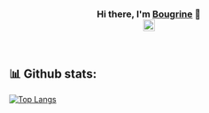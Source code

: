 <h3 align="center">
Hi there, I'm <a href="https://github.com/bougrine-bd/1337-Projects" target="_blank" rel="noreferrer">Bougrine</a> 👋
<br>
<!-- <a align="center" href=""><img align="center" src="https://raw.githubusercontent.com/yushi1007/yushi1007/main/images/linkedin.svg" alt="" width="21px"/></a> -->
<a align="center" href="https://www.instagram.com/bougrine.bd"><img align="center" src="https://raw.githubusercontent.com/yushi1007/yushi1007/main/images/instagram.svg" alt="" width="21px"/></a>
</h3>

<br>

## 📊 Github stats:
[![Top Langs](https://github-readme-stats.vercel.app/api/top-langs/?username=bougrine-bd&layout=demo&theme=tokyonight&bg_color=122339)](https://github.com/bougrine-bd/1337-Projects)
